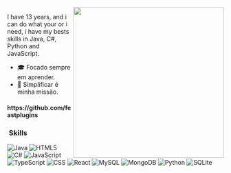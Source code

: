 <img src="https://user-images.githubusercontent.com/59892753/122819440-d97f2e80-d2b0-11eb-87dd-0d6737de5452.png" width="350px" align="right">

I have 13 years, and i can do what your or i need, i have my bests skills in Java, C#, Python and JavaScript.


- 🎓 Focado sempre em aprender.
- 📌 Simplificar é minha missão.

<h4>https://github.com/feastplugins</h4>

<h3> &nbsp;Skills </h3>

![Java](https://img.shields.io/badge/Java-ED8B00?style=for-the-badge&logo=java&logoColor=white)
![HTML5](https://img.shields.io/badge/HTML5-E34F26?style=for-the-badge&logo=html5&logoColor=white)
![C#](https://img.shields.io/badge/csharp-20232A?style=for-the-badge&logo=csharp)
![JavaScript](https://img.shields.io/badge/javascript-20232A?style=for-the-badge&logo=javascript)
![TypeScript](https://img.shields.io/badge/typescript-20232A?style=for-the-badge&logo=typescript)
![CSS](https://img.shields.io/badge/CSS3-1572B6?style=for-the-badge&logo=css3&logoColor=white)
![React](https://img.shields.io/badge/React-20232A?style=for-the-badge&logo=react&logoColor=61DAFB)
![MySQL](https://img.shields.io/badge/MySQL-00000F?style=for-the-badge&logo=mysql&logoColor=white)
![MongoDB](https://img.shields.io/badge/mongodb-20232A?style=for-the-badge&logo=mongodb)
![Python](https://img.shields.io/badge/python-20232A?style=for-the-badge&logo=python)
![SQLite](https://camo.githubusercontent.com/932123bf240349f3785c02228b113b06299079e8740f480c767e8335fd6d752a/68747470733a2f2f696d672e736869656c64732e696f2f62616467652f53514c6974652d3037343035453f7374796c653d666f722d7468652d6261646765266c6f676f3d73716c697465266c6f676f436f6c6f723d7768697465)

